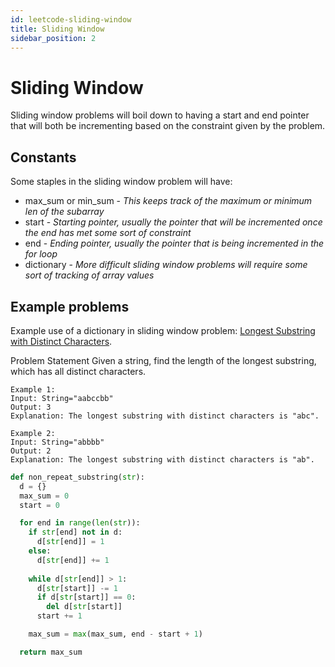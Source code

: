 ```yaml
---
id: leetcode-sliding-window
title: Sliding Window
sidebar_position: 2
---
```


# Sliding Window

Sliding window problems will boil down to having a start and end pointer that will both be incrementing based on the constraint given by the problem.

## Constants

Some staples in the sliding window problem will have:

- max_sum or min_sum - *This keeps track of the maximum or minimum len of the subarray*
- start - *Starting pointer, usually the pointer that will be incremented once the end has met some sort of constraint*
- end - *Ending pointer, usually the pointer that is being incremented in the for loop*
- dictionary - *More difficult sliding window problems will require some sort of tracking of array values*

## Example problems

Example use of a dictionary in sliding window problem: [Longest Substring with Distinct Characters](https://www.educative.io/courses/grokking-the-coding-interview/YMzBx1gE5EO).

Problem Statement
Given a string, find the length of the longest substring, which has all distinct characters.  
```
Example 1:  
Input: String="aabccbb"  
Output: 3  
Explanation: The longest substring with distinct characters is "abc".  

Example 2:  
Input: String="abbbb"  
Output: 2  
Explanation: The longest substring with distinct characters is "ab".
```
```python
def non_repeat_substring(str):
  d = {}
  max_sum = 0
  start = 0

  for end in range(len(str)):
    if str[end] not in d:
      d[str[end]] = 1
    else:
      d[str[end]] += 1
      
    while d[str[end]] > 1:
      d[str[start]] -= 1
      if d[str[start]] == 0:
        del d[str[start]]
      start += 1

    max_sum = max(max_sum, end - start + 1)

  return max_sum
```